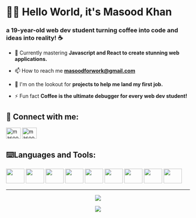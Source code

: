 <h1 align="left">👨‍💻 Hello World, it's Masood Khan</h1>
<h3 align="left">a 19-year-old web dev student turning coffee into code and ideas into reality! ☕</h3>

- 🔭 Currently mastering **Javascript and React to create stunning web applications.**

- 📫 How to reach me **masoodforwork@gmail.com**

- 🤝 I'm on the lookout for **projects to help me land my first job.**

- ⚡ Fun fact **Coffee is the ultimate debugger for every web dev student!**

<h2 align="left">📨 Connect with me:</h2>
<p align="left">
<a href="https://twitter.com/masoodforwork" target="blank"><img align="center" src="https://raw.githubusercontent.com/rahuldkjain/github-profile-readme-generator/master/src/images/icons/Social/twitter.svg" alt="masoodforwork" height="30" width="40" /></a>
<a href="https://linkedin.com/in/masood-khan-7710472b6" target="blank"><img align="center" src="https://raw.githubusercontent.com/rahuldkjain/github-profile-readme-generator/master/src/images/icons/Social/linked-in-alt.svg" alt="masood-khan-7710472b6" height="30" width="40" /></a>
</p>

<h2 align="left">⌨️Languages and Tools:</h2>
<p align="left">
         <img src="https://cdn.jsdelivr.net/gh/devicons/devicon@latest/icons/html5/html5-original.svg" height="40" width="50"/> <img src="https://cdn.jsdelivr.net/gh/devicons/devicon@latest/icons/css3/css3-original.svg" height="40" width="50"/>
         <img src="https://cdn.jsdelivr.net/gh/devicons/devicon@latest/icons/tailwindcss/tailwindcss-original.svg" height="40" width="50"/> <img src="https://cdn.jsdelivr.net/gh/devicons/devicon@latest/icons/javascript/javascript-original.svg" height="40" width="50"/> <img src="https://cdn.jsdelivr.net/gh/devicons/devicon@latest/icons/git/git-original.svg" height="40" width="50"/> <img src="https://cdn.jsdelivr.net/gh/devicons/devicon@latest/icons/githubcodespaces/githubcodespaces-original.svg" height="40" width="50"/> <img src="https://cdn.jsdelivr.net/gh/devicons/devicon@latest/icons/react/react-original.svg" height="40" width="50"/> <img src="https://cdn.jsdelivr.net/gh/devicons/devicon@latest/icons/markdown/markdown-original.svg" height="40" width="50"/> <img src="https://cdn.jsdelivr.net/gh/devicons/devicon@latest/icons/netlify/netlify-original.svg" height="40" width="50"/>
</p>

<hr>
<p align="center">
    <img src="https://github-readme-stats.vercel.app/api?username=xplicitDev&theme=tokyonight&show_icons=true&hide_border=false&count_private=true"/>
</p>

<p align="center">
    <img src="https://github-readme-streak-stats.herokuapp.com/?user=xplicitDev&theme=tokyonight&hide_border=false"/>
</p>
